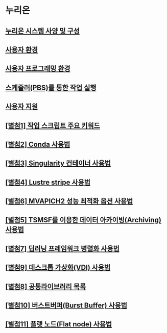 # 누리온

## [누리온 시스템 사양 및 구성](undefined/)

## [사용자 환경](undefined-1/)

## [사용자 프로그래밍 환경 ](../undefined-1/undefined-2/)

## [스케줄러(PBS)를 통한 작업 실행 ](pbs/)

## [사용자 지원 ](undefined-3.md)

## [\[별첨1\] 작업 스크립트 주요 키워드 ](1.md)

## [\[별첨2\] Conda 사용법](../undefined-1/2-conda/)

## [\[별첨3\] Singularity 컨테이너 사용법](3-singularity/)

## [\[별첨4\] Lustre stripe 사용법 ](4-lustre-stripe/)

## [\[별첨6\] MVAPICH2 성능 최적화 옵션 사용법](../../../readme/undefined/undefined/6-mvapich2.md)

## [\[별첨5\] TSMSF를 이용한 데이터 아카이빙(Archiving) 사용법 ](../../../readme/undefined/undefined/5-tsmsf-archiving/)

## [\[별첨7\] 딥러닝 프레임워크 병렬화 사용법 ](../../../readme/undefined/undefined/7.md)

## [\[별첨9\] 데스크톱 가상화(VDI) 사용법](../../../readme/undefined/undefined/9-vdi.md)

## [\[별첨8\] 공통라이브러리 목록](../../../readme/undefined/undefined/8.md)

## [\[별첨10\] 버스트버퍼(Burst Buffer) 사용법 ](../../../readme/undefined/undefined/10-burst-buffer/)

## [\[별첨11\] 플랫 노드(Flat node) 사용법](../../../readme/undefined/undefined/11-flat-node.md)



